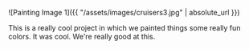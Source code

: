 ![Painting Image 1]({{ "/assets/images/cruisers3.jpg" | absolute_url }})

This is a really cool project in which we painted things some really fun colors. It was cool. We're really good at this.